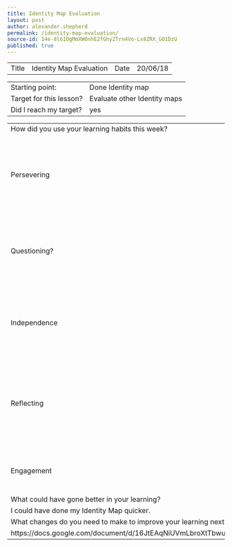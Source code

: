 ```yaml
---
title: Identity Map Evaluation
layout: post
author: alexander.shepherd
permalink: /identity-map-evaluation/
source-id: 14e-8l6IOgMmXWOnhE2fGhyZTrn4Vo-Lx8ZRX_GO1DzU
published: true
---
```

<table>
  <tr>
    <td>Title</td>
    <td>Identity Map Evaluation</td>
    <td>Date</td>
    <td>20/06/18</td>
  </tr>
</table>


<table>
  <tr>
    <td>Starting point:</td>
    <td>Done Identity map</td>
  </tr>
  <tr>
    <td>Target for this lesson?</td>
    <td>Evaluate other Identity maps </td>
  </tr>
  <tr>
    <td>Did I reach my target? </td>
    <td>yes</td>
  </tr>
</table>


<table>
  <tr>
    <td>How did you use your learning habits this week?</td>
    <td></td>
  </tr>
  <tr>
    <td>Persevering</td>
    <td>I persevered to find the most relevant advice to give my fellow comrades</td>
  </tr>
  <tr>
    <td>Questioning?</td>
    <td>I questioned what was the thing each individual person did the best.</td>
  </tr>
  <tr>
    <td>Independence</td>
    <td>I both made my own Identity map and marked others by myself.</td>
  </tr>
  <tr>
    <td>Reflecting</td>
    <td>On reflection I should have added more information to my Identity Map.</td>
  </tr>
  <tr>
    <td>Engagement</td>
    <td>I marked most of the other Identity maps.</td>
  </tr>
  <tr>
    <td>What could have gone better in your learning?</td>
    <td></td>
  </tr>
  <tr>
    <td>I could have done my Identity Map quicker.</td>
    <td></td>
  </tr>
  <tr>
    <td>What changes do you need to make to improve your learning next time?</td>
    <td></td>
  </tr>
  <tr>
    <td>https://docs.google.com/document/d/16JtEAqNiUVmLbroXtTbwupLRrF3pZ3z_PIeiYsDGAcw/edit</td>
    <td></td>
  </tr>
</table>


